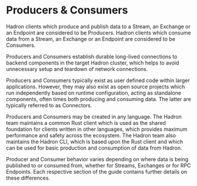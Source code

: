 Producers & Consumers
=====================

Hadron clients which produce and publish data to a Stream, an Exchange or an Endpoint are considered to be Producers. Hadron clients which consume data from a Stream, an Exchange or an Endpoint are considered to be Consumers.

Producers and Consumers establish durable long-lived connections to backend components in the target Hadron cluster, which helps to avoid unnecessary setup and teardown of network connections.

Producers and Consumers typically exist as user defined code within larger applications. However, they may also exist as open source projects which run independently based on runtime configuration, acting as standalone components, often times both producing and consuming data. The latter are typically referred to as Connectors.

Producers and Consumers may be created in any language. The Hadron team maintains a common Rust client which is used as the shared foundation for clients written in other languages, which provides maximum performance and safety across the ecosystem. The Hadron team also maintains the Hadron CLI, which is based upon the Rust client and which can be used for basic production and consumption of data from Hadron.

Producer and Consumer behavior varies depending on where data is being published to or consumed from, whether for Streams, Exchanges or for RPC Endpoints. Each respective section of the guide contains further details on these differences.
